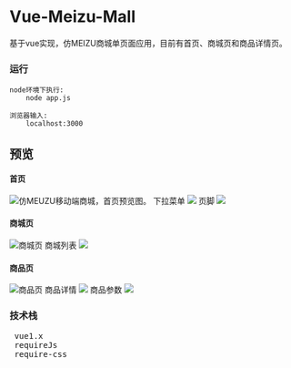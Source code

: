 # Vue-Meizu-Mall
基于vue实现，仿MEIZU商城单页面应用，目前有首页、商城页和商品详情页。

### 运行
```
node环境下执行: 
    node app.js
    
浏览器输入:
    localhost:3000
```
## 预览

#### 首页
<img src="./preview/index.png" title="仿MEUZU移动端商城，首页预览图。">
下拉菜单
<img src="./preview/menu.png">
页脚
<img src="./preview/index_footer.png">

#### 商城页
<img src="./preview/mall.png" title="商城页">
商城列表
<img src="./preview/mall_list.png">

#### 商品页
<img src="./preview/good.png" title="商品页">
商品详情
<img src="./preview/good_arg.png">
商品参数
<img src="./preview/good_dep.png">

### 技术栈
<pre>
 vue1.x
 requireJs
 require-css
</pre>
